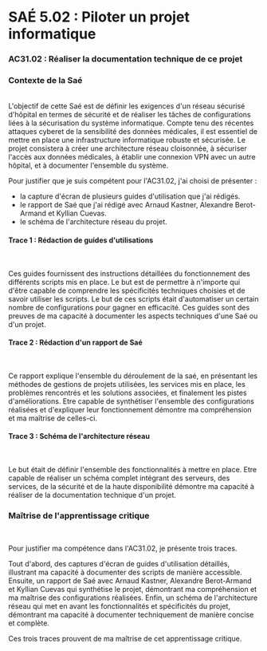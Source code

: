 # SAÉ 5.02 : Piloter un projet informatique
###  AC31.02 : Réaliser la documentation technique de ce projet
### Contexte de la Saé
<br/>
L'objectif de cette Saé est de définir les exigences d'un réseau sécurisé d'hôpital en termes de sécurité et de réaliser les tâches de configurations liées à la sécurisation du système informatique. 
Compte tenu des récentes attaques cyberet de la sensibilité des données médicales, il est essentiel de mettre en place une infrastructure informatique robuste et sécurisée. Le projet consistera à créer une architecture
réseau cloisonnée, à sécuriser l'accès aux données médicales, à établir une connexion VPN avec un autre hôpital, et à documenter l'ensemble du système.


Pour justifier que je suis compétent pour l'AC31.02, j'ai choisi de présenter :
- la capture d'écran de plusieurs guides d'utilisation que j'ai rédigés.
- le rapport de Saé que j'ai rédigé avec Arnaud Kastner, Alexandre Berot-Armand et Kyllian Cuevas.
-  le schéma de l'architecture réseau du projet.

#### Trace 1 : Rédaction de guides d'utilisations
<br/>

Ces guides fournissent des instructions détaillées du fonctionnement des différents scripts mis en place. Le but est de permettre à n'importe qui d'être capable de comprendre les spécificités techniques choisies et de savoir utiliser les scripts.
Le but de ces scripts était d'automatiser un certain nombre de configurations pour gagner en efficacité.
Ces guides sont des preuves de ma capacité à documenter les aspects techniques d'une Saé ou d'un projet.
<br/>

#### Trace 2 : Rédaction d'un rapport de Saé 
<br/>

Ce rapport explique l'ensemble du déroulement de la saé, en présentant les méthodes de gestions de projets utilisées, les services mis en place, les problèmes rencontrés et les solutions associées, et finalement les pistes d'améliorations. 
Etre capable de synthétiser l'ensemble des configurations réalisées et d'expliquer leur fonctionnement démontre ma compréhension et ma maîtrise de celles-ci. 

#### Trace 3 : Schéma de l'architecture réseau
<br/>

Le but était de définir l'ensemble des fonctionnalités à mettre en place.
Etre capable de réaliser un schéma complet intégrant des serveurs, des services, de la sécurité et de la haute disponibilité démontre ma capacité à réaliser de la documentation technique d'un projet.
<br/>

### Maîtrise de l'apprentissage critique
<br/>

Pour justifier ma compétence dans l'AC31.02, je présente trois traces. 

Tout d'abord, des captures d'écran de guides d'utilisation détaillés, illustrant ma capacité à documenter des scripts de manière accessible. 
Ensuite, un rapport de Saé avec Arnaud Kastner, Alexandre Berot-Armand et Kyllian Cuevas qui synthétise le projet, démontrant ma compréhension et ma maîtrise des configurations réalisées. 
Enfin, un schéma de l'architecture réseau qui met en avant les fonctionnalités et spécificités du projet, démontrant ma capacité à documenter techniquement de manière concise et complète.

Ces trois traces prouvent de ma maîtrise de cet apprentissage critique.
